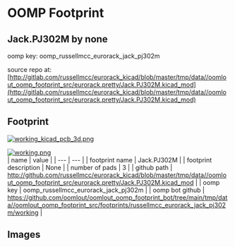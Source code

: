 # OOMP Footprint  
## Jack.PJ302M  by none  
  
oomp key: oomp_russellmcc_eurorack_jack_pj302m  
  
source repo at: [http://gitlab.com/russellmcc/eurorack_kicad/blob/master/tmp/data//oomlout_oomp_footprint_src/eurorack.pretty/Jack.PJ302M.kicad_mod](http://gitlab.com/russellmcc/eurorack_kicad/blob/master/tmp/data//oomlout_oomp_footprint_src/eurorack.pretty/Jack.PJ302M.kicad_mod)  
## Footprint  
  
[![working_kicad_pcb_3d.png](working_kicad_pcb_3d_600.png)](working_kicad_pcb_3d.png)  
  
[![working.png](working_600.png)](working.png)  
| name | value | 
| --- | --- | 
| footprint name | Jack.PJ302M | 
| footprint description | None | 
| number of pads | 3 | 
| github path | http://github.com/russellmcc/eurorack_kicad/blob/master/tmp/data//oomlout_oomp_footprint_src/eurorack.pretty/Jack.PJ302M.kicad_mod | 
| oomp key | oomp_russellmcc_eurorack_jack_pj302m | 
| oomp bot github | https://github.com/oomlout/oomlout_oomp_footprint_bot/tree/main/tmp/data//oomlout_oomp_footprint_src/footprints/russellmcc_eurorack_jack_pj302m/working | 
## Images  
